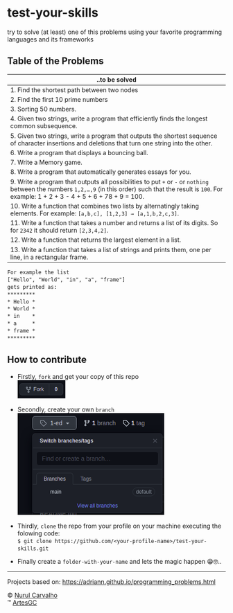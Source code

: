 # test-your-skills

try to solve (at least) one of this problems using your favorite programming languages and its frameworks

## Table of the Problems

| ..to be solved |
| --- |
| 1. Find the shortest path between two nodes |
| 2. Find the first 10 prime numbers |
| 3. Sorting 50 numbers. |
| 4. Given two strings, write a program that efficiently finds the longest common subsequence. |
| 5. Given two strings, write a program that outputs the shortest sequence of character insertions and deletions that turn one string into the other. |
| 6. Write a program that displays a bouncing ball. |
| 7. Write a Memory game. |
| 8. Write a program that automatically generates essays for you. |
| 9. Write a program that outputs all possibilities to put `+` or `-` or `nothing` between the numbers `1,2,…,9` (in this order) such that the result is `100`. For example: 1 + 2 + 3 - 4 + 5 + 6 + 78 + 9 = 100. |
| 10. Write a function that combines two lists by alternatingly taking elements. For example: `[a,b,c], [1,2,3] → [a,1,b,2,c,3]`. |
| 11. Write a function that takes a number and returns a list of its digits. So for `2342` it should return `[2,3,4,2]`. |
| 12. Write a function that returns the largest element in a list. |
| 13. Write a function that takes a list of strings and prints them, one per line, in a rectangular frame.

``` txt
For example the list
["Hello", "World", "in", "a", "frame"]
gets printed as:
*********
* Hello *
* World *
* in    *
* a     *
* frame *
*********
```

## How to contribute

- Firstly, `fork` and get your copy of this repo \
![fork-the-project](img/fork.png)

- Secondly, create your own `branch` \
![create-your-branch](img/create-branch.png)

- Thirdly, `clone` the repo from your profile on your machine executing the folowing code: \
`$ git clone https://github.com/<your-profile-name>/test-your-skills.git`

- Finally create a `folder-with-your-name` and lets the magic happen 😁🤓..

---

Projects based on: <https://adriann.github.io/programming_problems.html>

&copy; [Nurul Carvalho](mailto:nuruldecarvalho@gmail.com) \
&trade; [ArtesGC](https://artesgc.home.blog)
